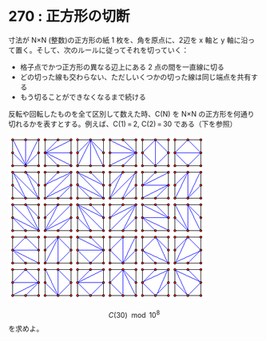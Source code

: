 # 270 : 正方形の切断

寸法が N×N (整数)の正方形の紙 1 枚を、角を原点に、2辺を x 軸と y 軸に沿って置く。そして、次のルールに従ってそれを切っていく：

* 格子点でかつ正方形の異なる辺上にある 2 点の間を一直線に切る
* どの切った線も交わらない、ただしいくつかの切った線は同じ端点を共有する
* もう切ることができなくなるまで続ける

反転や回転したものを全て区別して数えた時、C(N) を N×N の正方形を何通り切れるかを表すとする。例えば、C(1) = 2, C(2) = 30 である（下を参照）

![](<../../.gitbook/assets/image (13).png>)

$$C(30) \mod 10^8$$を求めよ。
